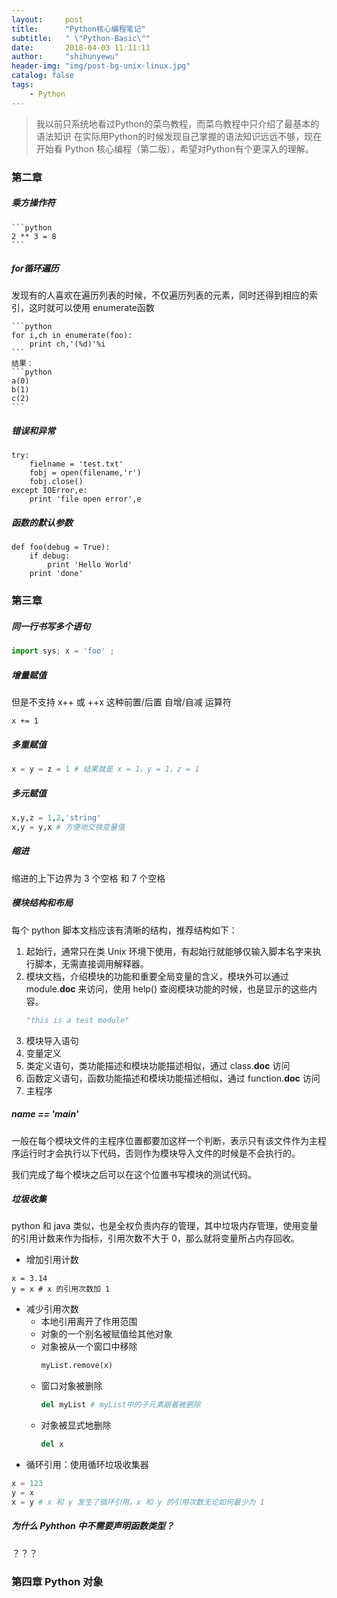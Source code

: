 ```yaml
---
layout:     post
title:      "Python核心编程笔记"
subtitle:   " \"Python-Basic\""
date:       2018-04-03 11:11:11
author:     "shihunyewu"
header-img: "img/post-bg-unix-linux.jpg"
catalog: false
tags:
    - Python
---
```


> 我以前只系统地看过Python的菜鸟教程，而菜鸟教程中只介绍了最基本的语法知识
> 在实际用Python的时候发现自己掌握的语法知识远远不够，现在开始看 Python 核心编程（第二版），希望对Python有个更深入的理解。

### 第二章

##### 乘方操作符
	```python
	2 ** 3 = 8
	```
##### for循环遍历  

发现有的人喜欢在遍历列表的时候，不仅遍历列表的元素，同时还得到相应的索引，这时就可以使用 enumerate函数

	```python
	for i,ch in enumerate(foo):
		print ch,'(%d)'%i
	```
	结果：
	```python
	a(0)
	b(1)
	c(2)
	```
##### 错误和异常

```
try:
	fielname = 'test.txt'
	fobj = open(filename,'r')
	fobj.close()
except IOError,e:
	print 'file open error',e
```

##### 函数的默认参数

```
def foo(debug = True):
	if debug:
		print 'Hello World'
	print 'done'
```

### 第三章

##### 同一行书写多个语句

```python
import sys; x = 'foo' ;
```

##### 增量赋值

但是不支持 x++ 或 ++x 这种前置/后置 自增/自减 运算符

```
x += 1
```

##### 多重赋值

```python
x = y = z = 1 # 结果就是 x = 1，y = 1，z = 1
```

##### 多元赋值

```python
x,y,z = 1,2,'string'
x,y = y,x # 方便地交换变量值
```

##### 缩进

缩进的上下边界为 3 个空格 和 7 个空格

##### 模块结构和布局

每个 python 脚本文档应该有清晰的结构，推荐结构如下：
1. 起始行，通常只在类 Unix 环境下使用，有起始行就能够仅输入脚本名字来执行脚本，无需直接调用解释器。
2. 模块文档，介绍模块的功能和重要全局变量的含义，模块外可以通过 module.__doc__ 来访问，使用 help() 查阅模块功能的时候，也是显示的这些内容。
	```python
	"this is a test module"
	```
3. 模块导入语句
4. 变量定义
5. 类定义语句，类功能描述和模块功能描述相似，通过 class.__doc__ 访问
6. 函数定义语句，函数功能描述和模块功能描述相似，通过 function.__doc__ 访问
7. 主程序

##### __name__ == '__main__'

一般在每个模块文件的主程序位置都要加这样一个判断，表示只有该文件作为主程序运行时才会执行以下代码，否则作为模块导入文件的时候是不会执行的。

我们完成了每个模块之后可以在这个位置书写模块的测试代码。

##### 垃圾收集

python 和 java 类似，也是全权负责内存的管理，其中垃圾内存管理，使用变量的引用计数来作为指标，引用次数不大于 0，那么就将变量所占内存回收。
* 增加引用计数
```
x = 3.14
y = x # x 的引用次数加 1
```
* 减少引用次数
	* 本地引用离开了作用范围
	* 对象的一个别名被赋值给其他对象
	* 对象被从一个窗口中移除  
		```python
		myList.remove(x)
		```
	* 窗口对象被删除
		```python
		del myList # myList中的子元素跟着被删除
		```
	* 对象被显式地删除  
		```python
		del x
		```
* 循环引用：使用循环垃圾收集器

```python
x = 123
y = x
x = y # x 和 y 发生了循环引用，x 和 y 的引用次数无论如何最少为 1
```

##### 为什么 Pyhthon 中不需要声明函数类型？

？？？


### 第四章 Python 对象

